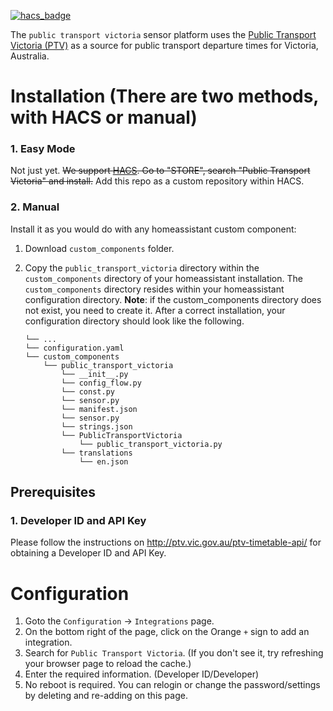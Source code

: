 [![hacs_badge](https://img.shields.io/badge/HACS-Default-orange.svg?style=for-the-badge)](https://github.com/custom-components/hacs)

The `public transport victoria` sensor platform uses the [Public Transport Victoria (PTV)](http://www.bom.gov.au) as a source for public transport departure times for Victoria, Australia.

# Installation (There are two methods, with HACS or manual)

### 1. Easy Mode

Not just yet. ~~We support [HACS](https://hacs.netlify.com/). Go to "STORE", search "Public Transport Victoria" and install.~~
Add this repo as a custom repository within HACS.

### 2. Manual

Install it as you would do with any homeassistant custom component:

1. Download `custom_components` folder.
2. Copy the `public_transport_victoria` directory within the `custom_components` directory of your homeassistant installation.
The `custom_components` directory resides within your homeassistant configuration directory.
**Note**: if the custom_components directory does not exist, you need to create it.
After a correct installation, your configuration directory should look like the following.

    ```
    └── ...
    └── configuration.yaml
    └── custom_components
        └── public_transport_victoria
            └── __init__.py
            └── config_flow.py
            └── const.py
            └── sensor.py
            └── manifest.json
            └── sensor.py
            └── strings.json
            └── PublicTransportVictoria
                └── public_transport_victoria.py
            └── translations
                └── en.json
    ```

## Prerequisites

### 1. Developer ID and API Key
Please follow the instructions on http://ptv.vic.gov.au/ptv-timetable-api/ for obtaining a Developer ID and API Key.

# Configuration
1. Goto the `Configuration` -> `Integrations` page.  
2. On the bottom right of the page, click on the Orange `+` sign to add an integration.
3. Search for `Public Transport Victoria`. (If you don't see it, try refreshing your browser page to reload the cache.)
4. Enter the required information. (Developer ID/Developer)
5. No reboot is required. You can relogin or change the password/settings by deleting and re-adding on this page.
